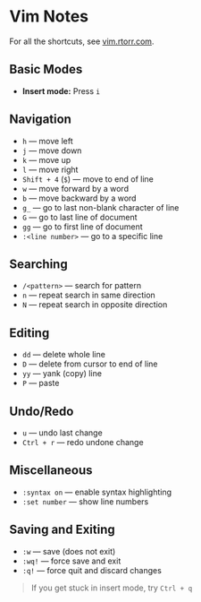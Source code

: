 # Vim Notes

For all the shortcuts, see [vim.rtorr.com](https://vim.rtorr.com/).

## Basic Modes

- **Insert mode:** Press `i`

## Navigation

- `h` — move left
- `j` — move down
- `k` — move up
- `l` — move right
- `Shift + 4` (`$`) — move to end of line
- `w` — move forward by a word
- `b` — move backward by a word
- `g_` — go to last non-blank character of line
- `G` — go to last line of document
- `gg` — go to first line of document
- `:<line number>` — go to a specific line

## Searching

- `/<pattern>` — search for pattern
- `n` — repeat search in same direction
- `N` — repeat search in opposite direction

## Editing

- `dd` — delete whole line
- `D` — delete from cursor to end of line
- `yy` — yank (copy) line
- `P` — paste

## Undo/Redo

- `u` — undo last change
- `Ctrl + r` — redo undone change

## Miscellaneous

- `:syntax on` — enable syntax highlighting
- `:set number` — show line numbers

## Saving and Exiting

- `:w` — save (does not exit)
- `:wq!` — force save and exit
- `:q!` — force quit and discard changes

> If you get stuck in insert mode, try `Ctrl + q`
